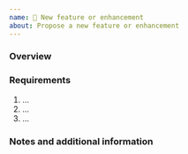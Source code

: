 ```yaml
---
name: 🚀 New feature or enhancement
about: Propose a new feature or enhancement
---
```


### Overview
<!--
  Give a high level overview and background of the feature,
  explaining why it is needed or what it enables. There should
  be enough detail for someone to pick up this ticket and
  understand the reason for the new feature and how it might
  be used by users. Who? What? Why?
-->



### Requirements
<!--
  What requirements does the final implementation need to meet
  in order for the issue to be considered complete? What are the
  design constraints? Good and clear requirements can save wasted
  effort.

  Remember, requirements should be:
   - verifiable: there's an obvious yes / no answer to "does the
     implementation meet this requirement?"
   - unambiguous: be explicit - no "better", "faster", "simple", etc.
   - singular: one requirement per point (no "ands" or "ors")
-->
1. ...
2. ...
3. ...


### Notes and additional information
<!--
  Add any context, such as:
   - Possible alternative solutions to the problem being solved
   - Useful resources, such as potentially useful libraries or tools
   - Screenshots, links to data, etc.
-->
